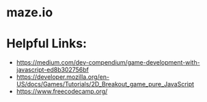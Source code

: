 # maze.io

# Helpful Links:
  - https://medium.com/dev-compendium/game-development-with-javascript-ed8b302756bf
  - https://developer.mozilla.org/en-US/docs/Games/Tutorials/2D_Breakout_game_pure_JavaScript
  - https://www.freecodecamp.org/
